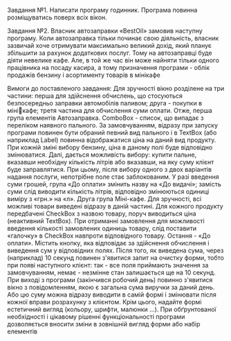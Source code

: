 Завдання №1.
Написати програму годинник. Програма повинна розміщуватись поверх всіх 
вікон.

Завдання №2.
Власник автозаправки «BestOil» замовив наступну програму.
Коли автозаправка тільки починає свою діяльність, власник зазвичай хоче 
отримувати максимально великий дохід, який планує збільшити за рахунок 
додаткових послуг. Тому на автозаправці буде діяти невелике кафе. Але, в той же час 
він може найняти тільки одного працівника на посаду касира, а тому призначення 
програми - облік продажів бензину і асортименту товарів в мінікафе

Вимоги до поставленого завдання:
Для зручності вікно розділене на три частини: перша для здійснення обчислень, 
що стосуються безпосередньо заправки автомобілів паливом; друга - покупки в мінікафе; третя частина для обчислення суми оплати.
Отже, перша група елементів Автозаправка.
ComboBox - список, що випадає з переліком наявного пального. За 
замовчуванням, відразу при запуску програми повинен бути обраний певний вид 
пального і в TextBox (або наприклад Label) повинна відображатися ціна на даний вид 
продукту. При кожній зміні вибору бензину, ціна в даному полі буде відповідно 
змінюватися.
Далі, дається можливість вибору: купити пальне, вказавши необхідну кількість 
літрів або вказавши, на яку суму клієнт буде заправлятися. При цьому, після вибору 
одного з двох варіантів надання послуги, непотрібне поле стає заблокованим. У разі 
введення суми грошей, група «До оплати» змінить назву на «До видачі»; замість суми 
слід виводити кількість літрів, відповідно змінюються одиниці виміру з «грн.» на «л».
Друга група Міні-кафе.
Для зручності, всі можливі товари виведені відразу в даній частині. Для кожного 
продукту передбачені CheckBox з назвою товару, поруч виводиться ціна (неактивний 
TextBox). При отриманні замовлення для можливості введення кількості замовлених 
одиниць товару, слід поставити «галочку» в CheckBox навпроти відповідного товару.
Остання - «До оплати».
Містить кнопку, яка відповідає за здійснення обчислення і виведення сум у 
відповідних полях. 
Після того, як виведена сума, через (наприклад) 10 секунд повинен з'явитися 
запит на очистку форми, тобто при появі наступного клієнт: так - все поля приймають 
значення за замовчуванням, немає - незмінне стан залишається ще на 10 секунд. При 
виході з програми (закінчився робочий день) повинно з'явитися вікно з 
повідомленням, якою є загальна сума виручки за даний день. Або цю суму можна 
відразу виводити в самій формі і змінювати після кожної вправи розрахунку з 
клієнтом.
Крім цього, надайте формі естетичний вигляд (кольору, шрифти, малюнки ...). 
При обґрунтованої необхідності і цікавому рішенні функціональності програми 
дозволяється вносити зміни в зовнішній вигляд форми або набір елементів